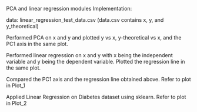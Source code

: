 PCA and linear regression modules Implementation: 

data: linear_regression_test_data.csv (data.csv contains x, y, and y_theoretical)

Performed PCA on x and y and plotted y vs x, y-theoretical vs x, and the PC1 axis in the same plot.

Performed linear regression on x and y with x being the independent variable and y being the dependent variable. Plotted the regression line in the same plot. 

Compared the PC1 axis and the regression line obtained above.
Refer to plot in Plot_1

Applied Linear Regression on Diabetes dataset using sklearn. 
Refer to plot in Plot_2
